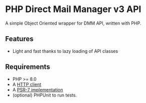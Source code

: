 # PHP Direct Mail Manager v3 API

A simple Object Oriented wrapper for DMM API, written with PHP.

## Features

* Light and fast thanks to lazy loading of API classes

## Requirements

* PHP >= 8.0
* A [HTTP client](https://packagist.org/providers/php-http/client-implementation)
* A [PSR-7 implementation](https://packagist.org/providers/psr/http-message-implementation)
* (optional) PHPUnit to run tests.


